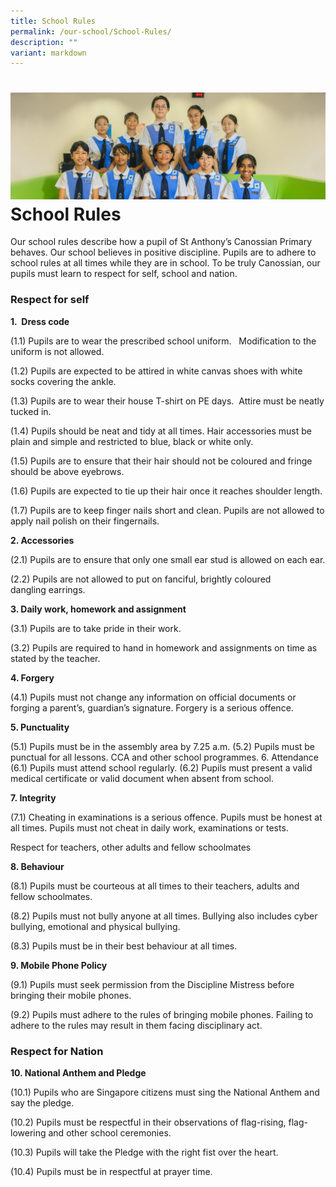```yaml
---
title: School Rules
permalink: /our-school/School-Rules/
description: ""
variant: markdown
---
```

![](/images/Banners/banner_ourschool__3_.jpg)
School Rules
============

Our school rules describe how a pupil of St Anthony’s Canossian Primary behaves. Our school believes in positive discipline. Pupils are to adhere to school rules at all times while they are in school. To be truly Canossian, our pupils must learn to respect for self, school and nation.


### Respect for self


<b>1.&nbsp; Dress code</b>

(1.1) Pupils are to wear the prescribed school uniform. &nbsp; Modification to the uniform is not allowed.

(1.2) Pupils are expected to be attired in white canvas shoes with white socks covering the ankle.

(1.3) Pupils are to wear their house T-shirt on PE days. &nbsp;Attire must be neatly tucked in.

(1.4) Pupils should be neat and tidy at all times. Hair accessories must be plain and&nbsp;simple and restricted to blue, black or white only.

(1.5) Pupils are to ensure that their hair should not be coloured and fringe should be above eyebrows.

(1.6) Pupils are expected to tie up their hair once it reaches shoulder length.

(1.7) Pupils are to keep finger nails short and clean. Pupils are not allowed to apply nail polish on their fingernails.

<b>2\. Accessories</b>

(2.1) Pupils are to ensure that only one small ear stud is allowed on each ear.

(2.2) Pupils are not allowed to put on fanciful, brightly coloured dangling&nbsp;earrings.

<b>3\. Daily work, homework and assignment</b>&nbsp;

(3.1) Pupils are to take pride in their work.

(3.2) Pupils are required to hand in homework and assignments on time as stated by the teacher.

<b>4\. Forgery</b>

(4.1) Pupils must not change any information on official documents or forging a parent’s, guardian’s signature. Forgery is a serious offence.

<b>5\. Punctuality</b>

(5.1) Pupils must be in the assembly area by 7.25 a.m. (5.2) Pupils must be punctual for all lessons. CCA and other school programmes. 6.&nbsp;Attendance (6.1) Pupils must attend school regularly. (6.2) Pupils must present a valid medical certificate or valid document when absent from school.

<b>7.&nbsp;Integrity</b>

(7.1) Cheating in examinations is a serious offence. Pupils must be honest at all times. Pupils must not cheat in daily work, examinations or tests.

Respect for teachers, other adults and fellow schoolmates

<b>8\. Behaviour</b>

(8.1) Pupils must be courteous at all times to their teachers, adults and fellow schoolmates.

(8.2) Pupils must not bully anyone at all times. Bullying also includes cyber bullying, emotional and physical bullying.

(8.3) Pupils must be in their best behaviour at all times.

<b>9\. Mobile Phone Policy</b>

(9.1) Pupils must seek permission from the Discipline Mistress before bringing their mobile phones.

(9.2) Pupils must adhere to the rules of bringing mobile phones. Failing to adhere to the rules may result in them facing disciplinary act.

### Respect for Nation

<b>10\. National Anthem and Pledge</b>

(10.1) Pupils who are Singapore citizens must sing the National Anthem and say the pledge.

(10.2) Pupils must be respectful in their observations of flag-rising, flag-lowering and other school ceremonies.

(10.3)&nbsp;Pupils will take the Pledge with the right fist over the heart.

(10.4)&nbsp;Pupils must be in respectful at prayer time.